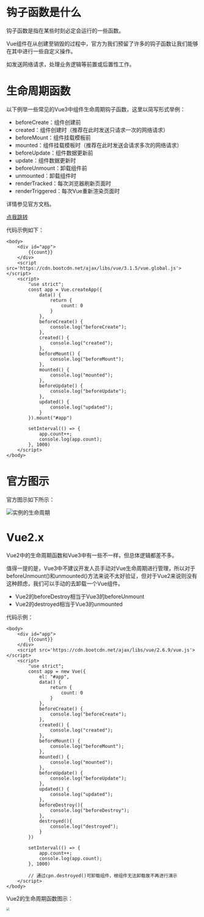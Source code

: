 # 钩子函数是什么

钩子函数是指在某些时刻必定会运行的一些函数。

Vue组件在从创建至销毁的过程中，官方为我们预留了许多的钩子函数让我们能够在其中进行一些自定义操作。

如发送网络请求，处理业务逻辑等前置或后置性工作。





# 生命周期函数

以下例举一些常见的Vue3中组件生命周期钩子函数，这里以简写形式举例：

- beforeCreate：组件创建前
- created：组件创建时（推荐在此时发送只请求一次的网络请求）
- beforeMount：组件挂载模板前
- mounted：组件挂载模板时（推荐在此时发送会请求多次的网络请求）
- beforeUpdate：组件数据更新前
- update：组件数据更新时
- beforeUnmount：卸载组件前
- unmounted：卸载组件时
- renderTracked：每次浏览器刷新页面时
- renderTriggered：每次Vue重新渲染页面时

详情参见官方文档。

[点我跳转](https://v3.cn.vuejs.org/api/options-lifecycle-hooks.html)

代码示例如下：

```
<body>
    <div id="app">
        {{count}}
    </div>
    <script src='https://cdn.bootcdn.net/ajax/libs/vue/3.1.5/vue.global.js'></script>
    <script>
        "use strict";
        const app = Vue.createApp({
            data() {
                return {
                    count: 0
                }
            },
            beforeCreate() {
                console.log("beforeCreate");
            },
            created() {
                console.log("created");
            },
            beforeMount() {
                console.log("beforeMount");
            },
            mounted() {
                console.log("mounted");
            },
            beforeUpdate() {
                console.log("beforeUpdate");
            },
            updated() {
                console.log("updated");
            }
        }).mount("#app")

        setInterval(() => {
            app.count++;
            console.log(app.count);
        }, 1000)
    </script>
</body>
```



# 官方图示

官方图示如下所示：

![实例的生命周期](https://images-1302522496.cos.ap-nanjing.myqcloud.com/img/lifecycle.svg)



# Vue2.x

Vue2中的生命周期函数和Vue3中有一些不一样，但总体逻辑都差不多。

值得一提的是，Vue3中不建议开发人员手动对Vue生命周期进行管理，所以对于beforeUnmount()和unmounted()方法来说不太好验证，但对于Vue2来说则没有这种顾虑，我们可以手动的去卸载一个Vue组件。

- Vue2的beforeDestroy相当于Vue3的beforeUnmount
- Vue2的destroyed相当于Vue3的unmounted

代码示例：

```
<body>
    <div id="app">
        {{count}}
    </div>
    <script src='https://cdn.bootcdn.net/ajax/libs/vue/2.6.9/vue.js'></script>
    <script>
        "use strict";
        const app = new Vue({
            el: "#app",
            data() {
                return {
                    count: 0
                }
            },
            beforeCreate() {
                console.log("beforeCreate");
            },
            created() {
                console.log("created");
            },
            beforeMount() {
                console.log("beforeMount");
            },
            mounted() {
                console.log("mounted");
            },
            beforeUpdate() {
                console.log("beforeUpdate");
            },
            updated() {
                console.log("updated");
            },
            beforeDestroy(){
                console.log("beforeDestroy");
            },
            destroyed(){
                console.log("destroyed");
            }
        })

        setInterval(() => {
            app.count++;
            console.log(app.count);
        }, 1000)

        // 通过cpn.destroyed()可卸载组件，根组件无法卸载故不再进行演示
    </script>
</body>
```

Vue2的生命周期函数图示：

<img src="https://imgconvert.csdnimg.cn/aHR0cHM6Ly9jZG4ubmxhcmsuY29tL3l1cXVlLzAvMjAyMC9wbmcvNTMwNzY0LzE1ODIxMTM2NzcxNTctMThmZjMzM2QtODdlNC00NjQ3LWI0ZWEtNzdjZGZkOTEwMWYwLnBuZw?x-oss-process=image/format,png#align=left&display=inline&height=745&name=生命周期图.png&originHeight=3039&originWidth=1200&size=77677&status=done&style=none&width=294" style="zoom: 50%;" />